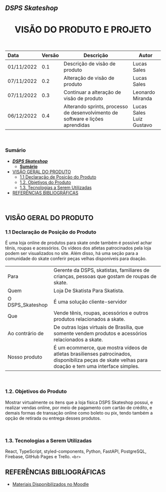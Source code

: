 ## _**DSPS Skateshop**_

<h1 align="center"><b>VISÃO DO PRODUTO E PROJETO</b></h1>

<br>

| Data       | Versão | Descrição                                                                      | Autor                         |
| :--------- | ------- | -------------------------------------------------------------------------------- | ----------------------------- |
| 01/11/2022 | 0.1     | Descrição de visão de produto                                                 | Lucas Sales                   |
| 07/11/2022 | 0.2     | Alteração de visão de produto                                                 | Lucas Sales                   |
| 07/11/2022 | 0.3     | Continuar a alteração de visão de produto                                     | Leonardo Miranda              |
| 06/12/2022 | 0.4     | Alterando sprints, processo de desenvolvimento de software e lições aprendidas | Lucas Sales<br />Luiz Gustavo |

<br>

### **Sumário**

- [_**DSPS Skateshop**_](#dsps-skateshop)
  - [**Sumário**](#sumário)
- [VISÃO GERAL DO PRODUTO](#visão-geral-do-produto)
  - [1.1 Declaração de Posição do Produto](#11-declaração-de-posição-do-produto)
  - [1.2. Objetivos do Produto](#12-objetivos-do-produto)
  - [1.3. Tecnologias a Serem Utilizadas](#13-tecnologias-a-serem-utilizadas)
- [REFERÊNCIAS BIBLIOGRÁFICAS](#referências-bibliográficas)

<br>

## VISÃO GERAL DO PRODUTO

### 1.1 Declaração de Posição do Produto

É uma loja online de produtos para skate onde também é possível achar tênis, roupas e acessórios. Os vídeos dos atletas patrocinados pela loja podem ser visualizados no site. Além disso, há uma seção para a comunidade do skate conferir peças velhas disponíveis para doação.

|                  |                                                                                                                                                           |
| :--------------- | --------------------------------------------------------------------------------------------------------------------------------------------------------- |
| Para             | Gerente da DSPS, skatistas, familiares de crianças, pessoas que gostam de roupas de skate.                                                               |
| Quem             | Loja De Skatista Para Skatista.                                                                                                                           |
| O DSPS_Skateshop | É uma solução cliente-servidor                                                                                                                         |
| Que              | Vende tênis, roupas, acessórios e outros produtos relacionados a skate.                                                                                 |
| Ao contrário de | De outras lojas virtuais de Brasília, que somente vendem produtos e acessórios relacionados a skate.                                                    |
| Nosso produto    | É um ecommerce, que mostra vídeos de atletas brasilienses patrocinados, disponibiliza peças de skate velhas para doação e tem uma interface simples. |

<br>

### 1.2. Objetivos do Produto

Mostrar virtualmente os itens que a loja física DSPS Skateshop possui, e realizar vendas online, por meio de pagamento com cartão de crédito, e demais formas de transação online como boleto ou pix, tendo também a opção de retirada ou entrega desses produtos.

<br>

### 1.3. Tecnologias a Serem Utilizadas

React, TypeScript, styled-components, Python, FastAPI, PostgreSQL, Firebase, GitHub Pages e Trello.
`<br>`

## REFERÊNCIAS BIBLIOGRÁFICAS

- [Materiais Disponibilizados no Moodle](https://aprender3.unb.br/login/index.php)
